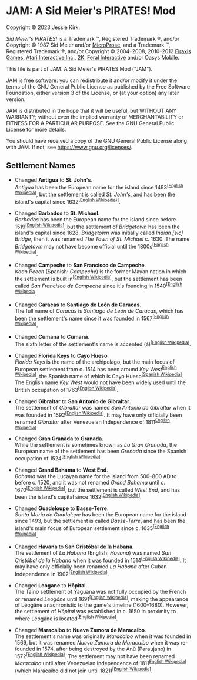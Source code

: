 # JAM: A Sid Meier's PIRATES! Mod

Copyright © 2023 Jessie Kirk.

*Sid Meier's PIRATES!* is a Trademark ™, Registered Trademark ®, and/or Copyright © 1987 Sid Meier and/or [MicroProse](https://www.microprose.com/); and a Trademark ™, Registered Trademark ®, and/or Copyright © 2004–2008, 2010–2012 [Firaxis Games](https://firaxis.com/), [Atari Interactive Inc.](https://atari.com/), [2K](https://2k.com/), [Feral Interactive](https://www.feralinteractive.com/) and/or Oasys Mobile.

This file is part of JAM: A Sid Meier's PIRATES Mod ("JAM").

JAM is free software: you can redistribute it and/or modify it under the terms of the GNU General Public License as published by the Free Software Foundation, either version 3 of the License, or (at your option) any later version.

JAM is distributed in the hope that it will be useful, but WITHOUT ANY WARRANTY; without even the implied warranty of MERCHANTABILITY or FITNESS FOR A PARTICULAR PURPOSE. See the GNU General Public License for more details.

You should have received a copy of the GNU General Public License along with JAM. If not, see https://www.gnu.org/licenses/.

## Settlement Names
* Changed **Antigua** to **St. John's**.<br>
*Antigua* has been the European name for the island since 1493<sup>[[English Wikipedia](https://en.wikipedia.org/wiki/History_of_Antigua_and_Barbuda)]</sup>, but the settlement is called *St. John's*, and has been the island's capital since 1632<sup>[[English Wikipedia](https://en.wikipedia.org/wiki/St._John%27s,_Antigua_and_Barbuda))]</sup>.

* Changed **Barbados** to **St. Michael**.<br>
*Barbados* has been the European name for the island since before 1519<sup>[[English Wikipedia](https://en.wikipedia.org/wiki/Barbados)]</sup>, but the settlement of *Bridgetown* has been the island's capital since 1628. *Bridgetown* was initially called *Indian [sic] Bridge*, then it was renamed *The Town of St. Michael* c. 1630. The name *Bridgetown* may not have become official until the 1800s<sup>[[English Wikipedia](https://en.wikipedia.org/wiki/Bridgetown)]</sup>.

* Changed **Campeche** to **San Francisco de Campeche**.<br>
*Kaan Peech* (Spanish: *Campeche*) is the former Mayan nation in which the settlement is built in<sup>[[English Wikipedia](https://en.wikipedia.org/wiki/Can_Pech)]</sup>, but the settlement has been called *San Francisco de Campeche* since it's founding in 1540<sup>[[English Wikipedia](https://en.wikipedia.org/wiki/Campeche_(city))</sup>.

* Changed **Caracas** to **Santiago de León de Caracas**.<br>
The full name of *Caracas* is *Santiago de León de Caracas*, which has been the settlement's name since it was founded in 1567<sup>[[English Wikipedia](https://en.wikipedia.org/wiki/Caracas)]</sup>.

* Changed **Cumana** to **Cumaná**.<br>
The sixth letter of the settlement's name is accented (á)<sup>[[English Wikipedia](https://en.wikipedia.org/wiki/Cuman%C3%A1)]</sup>.

* Changed **Florida Keys** to **Cayo Hueso**.<br>
*Florida Keys* is the name of the archipelago, but the main focus of European settlement from c. 1514 has been around *Key West*<sup>[English Wikipedia](https://en.wikipedia.org/wiki/Florida_Keys)]</sup>, the Spanish name of which is Cayo Hueso<sup>[[Spanish Wikipedia](https://es.wikipedia.org/wiki/Cayo_Hueso)]</sup>. The English name *Key West* would not have been widely used until the British occupation of 1763<sup>[[English Wikipedia](https://en.wikipedia.org/wiki/Key_West)]</sup>.

* Changed **Gibraltar** to **San Antonio de Gibraltar**.<br>
The settlement of *Gibraltar* was named *San Antonio de Gibraltar* when it was founded in 1592<sup>[[English Wikipedia](https://en.wikipedia.org/wiki/Gibraltar,_Venezuela)]</sup>. It may have only officially been renamed *Gibraltar* after Venezuelan Independence of 1811<sup>[English Wikipedia](https://en.wikipedia.org/wiki/Venezuelan_Independence)]</sup>

* Changed **Gran Granada** to **Granada**.<br>
While the settlement is sometimes known as *La Gran Granada*, the European name of the settlement has been *Grenada* since the Spanish occupation of 1524<sup>[[English Wikipedia](https://en.wikipedia.org/wiki/Granada,_Nicaragua)]</sup>.

* Changed **Grand Bahama** to **West End**.<br>
*Bahama* was the Lucayan name for the island from 500–800 AD to before c. 1520, and it was not renamed *Grand Bahama* until c. 1670<sup>[[English Wikipedia](https://en.wikipedia.org/wiki/The_Bahamas)]</sup>, but the settlement is called *West End*, and has been the island's capital since 1632<sup>[[English Wikipedia](https://en.wikipedia.org/wiki/West_End,_Bahamas)]</sup>.

* Changed **Guadeloupe** to **Basse-Terre**.<br>
*Santa María de Guadalupe* has been the European name for the island since 1493, but the settlement is called *Basse-Terre*, and has been the island's main focus of European settlement since c. 1635<sup>[[English Wikipedia](https://en.wikipedia.org/wiki/Guadeloupe)]</sup>.

* Changed **Havana** to **San Cristóbal de la Habana**.<br>
The settlement of *La Habana* (English: *Havana*) was named *San Cristóbal de la Habana* when it was founded in 1514<sup>[[English Wikipedia](https://en.wikipedia.org/wiki/Havana)]</sup>. It may have only officially been renamed *La Habana* after Cuban Independence in 1902<sup>[[English Wikipedia](https://en.wikipedia.org/wiki/Cuban_War_of_Independence)]</sup>.

* Changed **Leogane** to **Hôpital**.<br>
The Taíno settlement of Yaguana was not fully occupied by the French or renamed *Léogâne* until 1691<sup>[[English Wikipedia](https://en.wikipedia.org/wiki/L%C3%A9og%C3%A2ne)]</sup>, making the appearance of Léogâne anachronistic to the game's timeline (1600–1680). However, the settlement of *Hôpital* was established in c. 1650 in proximity to where Léogâne is located<sup>[[English Wikipedia](https://en.wikipedia.org/wiki/Port-au-Prince)]</sup>.

* Changed **Maracaibo** to **Nueva Zamora de Maracaibo**.<br>
The settlement's name was originally *Maracaibo* when it was founded in 1569, but it was renamed *Nueva Zamora de Maracaibo* when it was re-founded in 1574, after being destroyed by the Anũ (Paraujano) in 1572<sup>[[English Wikipedia](https://en.wikipedia.org/wiki/Maracaibo)]</sup>. The settlement may not have been renamed *Maracaibo* until after Venezuelan Independence of 1811<sup>[English Wikipedia](https://en.wikipedia.org/wiki/Venezuelan_Independence)]</sup> (which Maracaibo did not join until 1821)<sup>[[English Wikipedia](https://en.wikipedia.org/wiki/Maracaibo)]</sup>.
